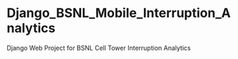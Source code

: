 # Django_BSNL_Mobile_Interruption_Analytics
Django Web Project for BSNL Cell Tower Interruption Analytics
